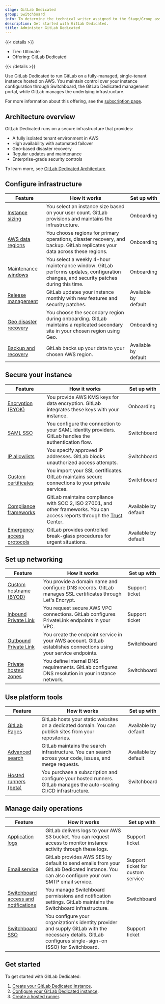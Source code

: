 ```yaml
---
stage: GitLab Dedicated
group: Switchboard
info: To determine the technical writer assigned to the Stage/Group associated with this page, see https://handbook.gitlab.com/handbook/product/ux/technical-writing/#assignments
description: Get started with GitLab Dedicated.
title: Administer GitLab Dedicated
---
```


{{< details >}}

- Tier: Ultimate
- Offering: GitLab Dedicated

{{< /details >}}

Use GitLab Dedicated to run GitLab on a fully-managed, single-tenant instance hosted on AWS. You maintain control over your instance configuration through Switchboard, the GitLab Dedicated management portal, while GitLab manages the underlying infrastructure.

For more information about this offering, see the [subscription page](../../subscriptions/gitlab_dedicated/_index.md).

## Architecture overview

GitLab Dedicated runs on a secure infrastructure that provides:

- A fully isolated tenant environment in AWS
- High availability with automated failover
- Geo-based disaster recovery
- Regular updates and maintenance
- Enterprise-grade security controls

To learn more, see [GitLab Dedicated Architecture](architecture.md).

## Configure infrastructure

| Feature | How it works | Set up with |
|------------|-------------|---------------------|
| [Instance sizing](../../subscriptions/gitlab_dedicated/data_residency_and_high_availability.md#availability-and-scalability) | You select an instance size based on your user count. GitLab provisions and maintains the infrastructure. | Onboarding |
| [AWS data regions](../../subscriptions/gitlab_dedicated/data_residency_and_high_availability.md#available-aws-regions) | You choose regions for primary operations, disaster recovery, and backup. GitLab replicates your data across these regions. | Onboarding |
| [Maintenance windows](maintenance.md#maintenance-windows) | You select a weekly 4-hour maintenance window. GitLab performs updates, configuration changes, and security patches during this time. | Onboarding |
| [Release management](maintenance.md#release-rollout-schedule) | GitLab updates your instance monthly with new features and security patches. | Available by <br>default |
| [Geo disaster recovery](create_instance/_index.md#step-2-create-your-gitlab-dedicated-instance) | You choose the secondary region during onboarding. GitLab maintains a replicated secondary site in your chosen region using Geo. | Onboarding |
| [Backup and recovery](../../subscriptions/gitlab_dedicated/data_residency_and_high_availability.md#disaster-recovery) | GitLab backs up your data to your chosen AWS region. | Available by <br>default |

## Secure your instance

| Feature | How it works | Set up with |
|------------|-------------|-----------------|
| [Encryption (BYOK)](create_instance/_index.md#encrypted-data-at-rest-byok) | You provide AWS KMS keys for data encryption. GitLab integrates these keys with your instance. | Onboarding |
| [SAML SSO](configure_instance/saml.md) | You configure the connection to your SAML identity providers. GitLab handles the authentication flow. | Switchboard |
| [IP allowlists](configure_instance/network_security.md#ip-allowlist) | You specify approved IP addresses. GitLab blocks unauthorized access attempts. | Switchboard |
| [Custom certificates](configure_instance/network_security.md#custom-certificates) | You import your SSL certificates. GitLab maintains secure connections to your private services. | Switchboard |
| [Compliance frameworks](../../subscriptions/gitlab_dedicated/_index.md#monitoring) | GitLab maintains compliance with SOC 2, ISO 27001, and other frameworks. You can access reports through the [Trust Center](https://trust.gitlab.com/?product=gitlab-dedicated). | Available by <br>default |
| [Emergency access protocols](../../subscriptions/gitlab_dedicated/_index.md#access-controls) | GitLab provides controlled break-glass procedures for urgent situations. | Available by <br>default |

## Set up networking

| Feature | How it works | Set up with |
|------------|-------------|-----------------|
| [Custom hostname (BYOD)](configure_instance/network_security.md#bring-your-own-domain-byod) | You provide a domain name and configure DNS records. GitLab manages SSL certificates through Let's Encrypt. | Support ticket |
| [Inbound Private Link](configure_instance/network_security.md#inbound-private-link) | You request secure AWS VPC connections. GitLab configures PrivateLink endpoints in your VPC. | Support ticket |
| [Outbound Private Link](configure_instance/network_security.md#outbound-private-link) | You create the endpoint service in your AWS account. GitLab establishes connections using your service endpoints. | Switchboard |
| [Private hosted zones](configure_instance/network_security.md#private-hosted-zones) | You define internal DNS requirements. GitLab configures DNS resolution in your instance network. | Switchboard |

## Use platform tools

| Feature | How it works | Set up with |
|------------|-------------|-----------------|
| [GitLab Pages](../../subscriptions/gitlab_dedicated/_index.md#gitlab-pages) | GitLab hosts your static websites on a dedicated domain. You can publish sites from your repositories. | Available by <br>default |
| [Advanced search](../../integration/advanced_search/elasticsearch.md) | GitLab maintains the search infrastructure. You can search across your code, issues, and merge requests. | Available by <br>default |
| [Hosted runners (beta)](hosted_runners.md) | You purchase a subscription and configure your hosted runners. GitLab manages the auto-scaling CI/CD infrastructure. | Switchboard |

## Manage daily operations

| Feature | How it works | Set up with |
|------------|-------------|-----------------|
| [Application logs](monitor.md) | GitLab delivers logs to your AWS S3 bucket. You can request access to monitor instance activity through these logs. | Support ticket |
| [Email service](configure_instance/users_notifications.md#smtp-email-service) | GitLab provides AWS SES by default to send emails from your GitLab Dedicated instance. You can also configure your own SMTP email service. | Support ticket for <br/>custom service  |
| [Switchboard access and <br>notifications](configure_instance/users_notifications.md) | You manage Switchboard permissions and notification settings. GitLab maintains the Switchboard infrastructure. | Switchboard |
| [Switchboard SSO](configure_instance/users_notifications.md#configure-single-sign-on-for-switchboard) | You configure your organization's identity provider and supply GitLab with the necessary details. GitLab configures single-sign-on (SSO) for Switchboard. | Support ticket |

## Get started

To get started with GitLab Dedicated:

1. [Create your GitLab Dedicated instance](create_instance/_index.md).
1. [Configure your GitLab Dedicated instance](configure_instance/_index.md).
1. [Create a hosted runner](hosted_runners.md).
